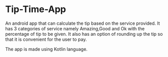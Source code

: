 # Tip-Time-App
An android app that can calculate the tip based on the service provided. 
It has 3 categories of service namely Amazing,Good and Ok with the percentage of tip to be given. It also has an option of rounding up the tip so that it is convenient for the user to pay.

The app is made using Kotlin language.
